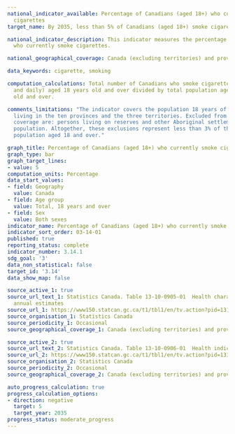 ```yaml
---
national_indicator_available: Percentage of Canadians (aged 18+) who currently smoke
  cigarettes
target_name: By 2035, less than 5% of Canadians (aged 18+) smoke cigarettes

national_indicator_description: This indicator measures the percentage of Canadians
  who currently smoke cigarettes.

national_geographical_coverage: Canada (excluding territories) and provinces

data_keywords: cigarette, smoking

computation_calculations: Total number of Canadians who smoke cigarettes (occassionally
  and daily) aged 18 years old and over divided by total population aged 18 years
  old and over.

comments_limitations: "The indicator covers the population 18 years of age and over
  living in the ten provinces and the three territories. Excluded from the survey's
  coverage are: persons living on reserves and other Aboriginal settlements; the institutionalized
  population. Altogether, these exclusions represent less than 3% of the Canadian
  population aged 18 and over."

graph_title: Percentage of Canadians (aged 18+) who currently smoke cigarettes
graph_type: bar
graph_target_lines:
- value: 5
computation_units: Percentage
data_start_values:
- field: Geography
  value: Canada
- field: Age group
  value: Total, 18 years and over
- field: Sex
  value: Both sexes
indicator_name: Percentage of Canadians (aged 18+) who currently smoke cigarettes
indicator_sort_order: 03-14-01
published: true
reporting_status: complete
indicator_number: 3.14.1
sdg_goal: '3'
data_non_statistical: false
target_id: '3.14'
data_show_map: false

source_active_1: true
source_url_text_1: Statistics Canada. Table 13-10-0905-01  Health characteristics,
  annual estimates
source_url_1: https://www150.statcan.gc.ca/t1/tbl1/en/tv.action?pid=1310090501
source_organisation_1: Statistics Canada
source_periodicity_1: Occasional
source_geographical_coverage_1: Canada (excluding territories) and provinces

source_active_2: true
source_url_text_2: Statistics Canada. Table 13-10-0906-01  Health indicator statistics, annual estimates, by household income quintile and highest level of education
source_url_2: https://www150.statcan.gc.ca/t1/tbl1/en/tv.action?pid=1310090601
source_organisation_2: Statistics Canada
source_periodicity_2: Occasional
source_geographical_coverage_2: Canada (excluding territories) and provinces

auto_progress_calculation: true
progress_calculation_options:
- direction: negative
  target: 5
  target_year: 2035
progress_status: moderate_progress
---
```

